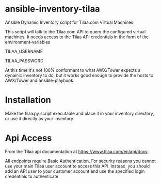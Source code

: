 # ansible-inventory-tilaa
Ansible Dynamic Inventory script for Tilaa.com Virtual Machines

This script will talk to the Tilaa.com API to query the configured
virtual machines.  It needs access to the Tilaa API credentials in
the form of the environment-variables

  TILAA_USERNAME
  
  TILAA_PASSWORD

At this time it's not 100% conformant to what AWX/Tower expects a
dynamic inventory to do, but it works good enough to provide the hosts
to AWX/Tower and ansible-playbook.

# Installation

Make the tilaa.py script executable and place it in your inventory
directory, or use it directly as your inventory

# Api Access

From the Tilaa api documentation at https://www.tilaa.com/en/api/docs:

  All endpoints require Basic Authentication. For security reasons you
  cannot use your main Tilaa user account to access this API. Instead,
  you should add an API user to your customer account and use the
  specified login credentials to authenticate.
